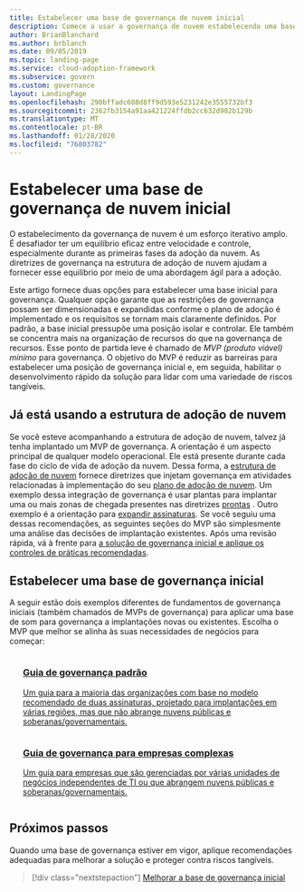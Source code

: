 ```yaml
---
title: Estabelecer uma base de governança de nuvem inicial
description: Comece a usar a governança de nuvem estabelecendo uma base de governança de nuvem inicial.
author: BrianBlanchard
ms.author: brblanch
ms.date: 09/05/2019
ms.topic: landing-page
ms.service: cloud-adoption-framework
ms.subservice: govern
ms.custom: governance
layout: LandingPage
ms.openlocfilehash: 290bffadc608d8ff9d593e5231242e3555732bf3
ms.sourcegitcommit: 2362fb3154a91aa421224ffdb2cc632d982b129b
ms.translationtype: MT
ms.contentlocale: pt-BR
ms.lasthandoff: 01/28/2020
ms.locfileid: "76803782"
---
```

# <a name="establish-an-initial-cloud-governance-foundation"></a>Estabelecer uma base de governança de nuvem inicial

O estabelecimento da governança de nuvem é um esforço iterativo amplo. É desafiador ter um equilíbrio eficaz entre velocidade e controle, especialmente durante as primeiras fases da adoção da nuvem. As diretrizes de governança na estrutura de adoção de nuvem ajudam a fornecer esse equilíbrio por meio de uma abordagem ágil para a adoção.

Este artigo fornece duas opções para estabelecer uma base inicial para governança. Qualquer opção garante que as restrições de governança possam ser dimensionadas e expandidas conforme o plano de adoção é implementado e os requisitos se tornam mais claramente definidos. Por padrão, a base inicial pressupõe uma posição isolar e controlar. Ele também se concentra mais na organização de recursos do que na governança de recursos. Esse ponto de partida leve é chamado de _MVP (produto viável) mínimo_ para governança. O objetivo do MVP é reduzir as barreiras para estabelecer uma posição de governança inicial e, em seguida, habilitar o desenvolvimento rápido da solução para lidar com uma variedade de riscos tangíveis.

## <a name="already-using-the-cloud-adoption-framework"></a>Já está usando a estrutura de adoção de nuvem

Se você esteve acompanhando a estrutura de adoção de nuvem, talvez já tenha implantado um MVP de governança. A orientação é um aspecto principal de qualquer modelo operacional. Ele está presente durante cada fase do ciclo de vida de adoção da nuvem. Dessa forma, a [estrutura de adoção de nuvem](../index.md) fornece diretrizes que injetam governança em atividades relacionadas à implementação do seu [plano de adoção de nuvem](../plan/index.md). Um exemplo dessa integração de governança é usar plantas para implantar uma ou mais zonas de chegada presentes nas diretrizes [prontas](../ready/index.md) . Outro exemplo é a orientação para [expandir assinaturas](../ready/azure-best-practices/scaling-subscriptions.md). Se você seguiu uma dessas recomendações, as seguintes seções do MVP são simplesmente uma análise das decisões de implantação existentes. Após uma revisão rápida, vá à frente para [a solução de governança inicial e aplique os controles de práticas recomendadas](./foundation-improvements.md).

## <a name="establish-an-initial-governance-foundation"></a>Estabelecer uma base de governança inicial

A seguir estão dois exemplos diferentes de fundamentos de governança iniciais (também chamados de MVPs de governança) para aplicar uma base de som para governança a implantações novas ou existentes. Escolha o MVP que melhor se alinha às suas necessidades de negócios para começar:

<!-- markdownlint-disable MD033 -->

<ul class="panelContent cardsZ">
<li style="display: flex; flex-direction: column;">
    <a href="./guides/standard/index.md" style="display: flex; flex-direction: column; flex: 1 0 auto;">
        <div class="cardSize" style="flex: 1 0 auto; display: flex;">
            <div class="cardPadding" style="display: flex;">
                <div class="card">
                    <div class="cardText">
                        <h3>Guia de governança padrão</h3>
                        <p>Um guia para a maioria das organizações com base no modelo recomendado de duas assinaturas, projetado para implantações em várias regiões, mas que não abrange nuvens públicas e soberanas/governamentais.</p>
                    </div>
                </div>
            </div>
        </div>
    </a>
</li>
<li style="display: flex; flex-direction: column;">
    <a href="./guides/complex/index.md" style="display: flex; flex-direction: column; flex: 1 0 auto;">
        <div class="cardSize" style="flex: 1 0 auto; display: flex;">
            <div class="cardPadding" style="display: flex;">
                <div class="card">
                    <div class="cardText">
                        <h3>Guia de governança para empresas complexas</h3>
                        <p>Um guia para empresas que são gerenciadas por várias unidades de negócios independentes de TI ou que abrangem nuvens públicas e soberanas/governamentais.</p>
                    </div>
                </div>
            </div>
        </div>
    </a>
</li>
</ul>
<!-- markdownlint-enable MD033 -->

## <a name="next-steps"></a>Próximos passos

Quando uma base de governança estiver em vigor, aplique recomendações adequadas para melhorar a solução e proteger contra riscos tangíveis.

> [!div class="nextstepaction"]
> [Melhorar a base de governança inicial](./foundation-improvements.md)
